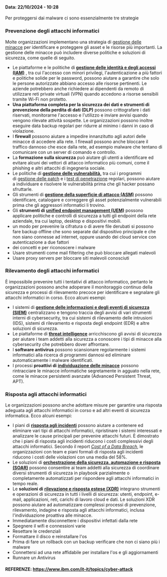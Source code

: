 #### Data: 22/10/2024 - 10:28

Per proteggersi dai malware ci sono essenzialmente tre strategie

### Prevenzione degli attacchi informatici

Molte organizzazioni implementano una strategia di [gestione delle minacce](https://www.ibm.com/it-it/topics/threat-management) per identificare e proteggere gli asset e le risorse più importanti. La gestione delle minacce può includere diverse politiche e soluzioni di sicurezza, come quelle di seguito.

- Le piattaforme e le politiche di [**gestione delle identità e degli accessi (IAM)**](https://www.ibm.com/it-it/topics/identity-access-management) , tra cui l'accesso con minori privilegi, l'autenticazione a più fattori e politiche solide per le password, possono aiutare a garantire che solo le persone autorizzate abbiano accesso alle risorse pertinenti. Le aziende potrebbero anche richiedere ai dipendenti da remoto di utilizzare reti private virtuali (VPN) quando accedono a risorse sensibili tramite Wi-Fi non protetto.  
- **Una piattaforma completa per la sicurezza dei dati e strumenti di prevenzione della perdita di dati (DLP)** possono crittografare i dati riservati, monitorarne l'accesso e l'utilizzo e inviare avvisi quando vengono rilevate attività sospette. Le organizzazioni possono inoltre eseguire data backup regolari per ridurre al minimo i danni in caso di violazione.  
- I **firewall** possono aiutare a impedire innanzitutto agli autori delle minacce di accedere alla rete. I firewall possono anche bloccare il traffico dannoso che esce dalla rete, ad esempio malware che tentano di comunicare con un server di comando e controllo.  
- La **formazione sulla sicurezza** può aiutare gli utenti a identificare ed evitare alcuni dei vettori di attacco informatico più comuni, come il phishing e altri attacchi di ingegneria sociale.  
- Le politiche di [**gestione delle vulnerabilità,**](https://www.ibm.com/it-it/topics/vulnerability-management) tra cui i programmi di [gestione delle patch](https://www.ibm.com/it-it/topics/patch-management) e i [test di penetrazione](https://www.ibm.com/it-it/topics/penetration-testing) regolari, possono aiutare a individuare e risolvere le vulnerabilità prima che gli hacker possano sfruttarle.  
- Gli strumenti di [**gestione della superficie di attacco (ASM)**](https://www.ibm.com/it-it/topics/attack-surface-management) possono identificare, catalogare e correggere gli asset potenzialmente vulnerabili prima che gli aggressori informatici li trovino.  
- Gli **strumenti di** [**unified endpoint management (UEM)**](https://www.ibm.com/it-it/topics/uem) possono applicare politiche e controlli di sicurezza a tutti gli endpoint della rete aziendale, tra cui laptop, desktop e dispositivi mobili.
- un modo per prevenire la cifratura o di avere file derubati si possono fare backup offline che sono separate dal dispositivo principale e che non siano connesse ad internet, oppure usando dei cloud service con autenticazione a due fattori
- dei concetti e per riconoscere i malware
- Usare strumenti come mail filtering che può bloccare allegati malevoli
- Usare proxy servers per bloccare siti malevoli conosciuti

### Rilevamento degli attacchi informatici

È impossibile prevenire tutti i tentativi di attacco informatico, pertanto le organizzazioni possono anche adoperare il monitoraggio continuo della sicurezza e processi di rilevamento precoce per identificare e segnalare gli attacchi informatici in corso. Ecco alcuni esempi:

- I sistemi di [**gestione delle informazioni e degli eventi di sicurezza (SIEM)**](https://www.ibm.com/it-it/topics/siem) centralizzano e tengono traccia degli avvisi di vari strumenti interni di cybersecurity, tra cui sistemi di rilevamento delle intrusioni (IDS), sistemi di rilevamento e risposta degli endpoint (EDR) e altre soluzioni di sicurezza.  
- Le piattaforme di [**threat intelligence**](https://www.ibm.com/it-it/topics/threat-intelligence) arricchiscono gli avvisi di sicurezza per aiutare i team addetti alla sicurezza a conoscere i tipi di minacce alla cybersecurity che potrebbero dover affrontare.  
- I **software antivirus** possono scansionare regolarmente i sistemi informatici alla ricerca di programmi dannosi ed eliminare automaticamente i malware identificati.  
- I processi **proattivi di** [**individuazione delle minacce**](https://www.ibm.com/it-it/topics/threat-hunting) possono rintracciare le minacce informatiche segretamente in agguato nella rete, come le minacce persistenti avanzate (Advanced Persistent Threat, APT).
### Risposta agli attacchi informatici

Le organizzazioni possono anche adottare misure per garantire una risposta adeguata agli attacchi informatici in corso e ad altri eventi di sicurezza informatica. Ecco alcuni esempi:

- I piani di [**risposta agli incidenti**](https://www.ibm.com/it-it/topics/incident-response) possono aiutare a contenere ed eliminare vari tipi di attacchi informatici, ripristinare i sistemi interessati e analizzare le cause principali per prevenire attacchi futuri. È dimostrato che i piani di risposta agli incidenti riducono i costi complessivi degli attacchi informatici. Secondo il report _[Cost of a Data Breach](https://www.ibm.com/it-it/reports/data-breach)_, le organizzazioni con team e piani formali di risposta agli incidenti riducono i costi delle violazioni con una media del 58%.  
- Le soluzioni di [**orchestrazione della sicurezza, automazione e risposta (SOAR)**](https://www.ibm.com/it-it/topics/security-orchestration-automation-response) possono consentire ai team addetti alla sicurezza di coordinare diversi strumenti di sicurezza in playbook parzialmente o completamente automatizzati per rispondere agli attacchi informatici in tempo reale.  
- Le **soluzioni di** [**rilevazione e risposta estese (XDR)**](https://www.ibm.com/it-it/topics/xdr) integrano strumenti e operazioni di sicurezza in tutti i livelli di sicurezza: utenti, endpoint, e-mail, applicazioni, reti, carichi di lavoro cloud e dati. Le soluzioni XDR possono aiutare ad automatizzare complessi processi di prevenzione, rilevamento, indagine e risposta agli attacchi informatici, inclusa l'individuazione proattiva alle minacce.
- Immediatamente disconnettere i dispositivi infettati dalla rete
- Spegnere il wifi e connessioni varie
- Resettare le credenziali
- Formattare il disco e reinstallare l'os
- Prima di fare un rollback con un backup verificare che non ci siano più i malware
- Connettersi ad una rete affidabile per installare l'os e gli aggiornamenti
- Runnare un Antivirus 
#### REFERENZE: https://www.ibm.com/it-it/topics/cyber-attack
